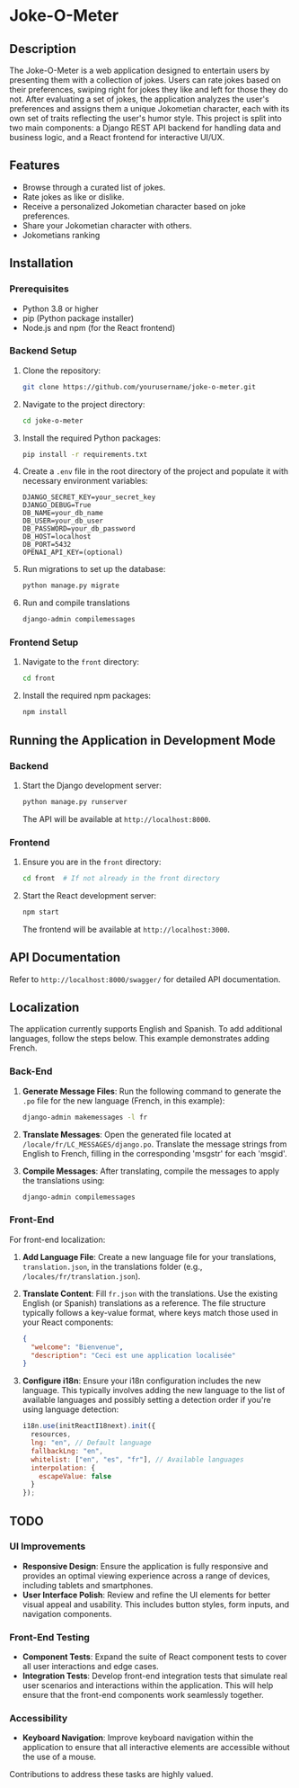 
# Joke-O-Meter

## Description

The Joke-O-Meter is a web application designed to entertain users by presenting them with a collection of jokes. Users can rate jokes based on their preferences, swiping right for jokes they like and left for those they do not. After evaluating a set of jokes, the application analyzes the user's preferences and assigns them a unique Jokometian character, each with its own set of traits reflecting the user's humor style. This project is split into two main components: a Django REST API backend for handling data and business logic, and a React frontend for interactive UI/UX.

## Features

- Browse through a curated list of jokes.
- Rate jokes as like or dislike.
- Receive a personalized Jokometian character based on joke preferences.
- Share your Jokometian character with others.
- Jokometians ranking

## Installation

### Prerequisites

- Python 3.8 or higher
- pip (Python package installer)
- Node.js and npm (for the React frontend)

### Backend Setup

1. Clone the repository:
   ```sh
   git clone https://github.com/yourusername/joke-o-meter.git
   ```
2. Navigate to the project directory:
   ```sh
   cd joke-o-meter
   ```
3. Install the required Python packages:
   ```sh
   pip install -r requirements.txt
   ```
4. Create a `.env` file in the root directory of the project and populate it with necessary environment variables:
   ```plaintext
   DJANGO_SECRET_KEY=your_secret_key
   DJANGO_DEBUG=True
   DB_NAME=your_db_name
   DB_USER=your_db_user
   DB_PASSWORD=your_db_password
   DB_HOST=localhost
   DB_PORT=5432
   OPENAI_API_KEY=(optional)
   ```
5. Run migrations to set up the database:
   ```sh
   python manage.py migrate
   ```
6. Run and compile translations
   ```sh   
   django-admin compilemessages
   ```

### Frontend Setup

1. Navigate to the `front` directory:
   ```sh
   cd front
   ```
2. Install the required npm packages:
   ```sh
   npm install
   ```

## Running the Application in Development Mode

### Backend

1. Start the Django development server:
   ```sh
   python manage.py runserver
   ```
   The API will be available at `http://localhost:8000`.

### Frontend

1. Ensure you are in the `front` directory:
   ```sh
   cd front  # If not already in the front directory
   ```
2. Start the React development server:
   ```sh
   npm start
   ```
   The frontend will be available at `http://localhost:3000`.

## API Documentation

Refer to `http://localhost:8000/swagger/` for detailed API documentation.

## Localization

The application currently supports English and Spanish. To add additional languages, follow the steps below. This example demonstrates adding French.

### Back-End

1. **Generate Message Files**: Run the following command to generate the `.po` file for the new language (French, in this example):

   ```sh
   django-admin makemessages -l fr
   ```

2. **Translate Messages**: Open the generated file located at `/locale/fr/LC_MESSAGES/django.po`. Translate the message strings from English to French, filling in the corresponding 'msgstr' for each 'msgid'.

3. **Compile Messages**: After translating, compile the messages to apply the translations using:

   ```sh
   django-admin compilemessages
   ```

### Front-End

For front-end localization:

1. **Add Language File**: Create a new language file for your translations,  `translation.json`, in the translations folder (e.g., `/locales/fr/translation.json`).

2. **Translate Content**: Fill `fr.json` with the translations. Use the existing English (or Spanish) translations as a reference. The file structure typically follows a key-value format, where keys match those used in your React components:

   ```json
   {
     "welcome": "Bienvenue",
     "description": "Ceci est une application localisée"
   }
   ```

3. **Configure i18n**: Ensure your i18n configuration includes the new language. This typically involves adding the new language to the list of available languages and possibly setting a detection order if you're using language detection:

   ```javascript
   i18n.use(initReactI18next).init({
     resources,
     lng: "en", // Default language
     fallbackLng: "en",
     whitelist: ["en", "es", "fr"], // Available languages
     interpolation: {
       escapeValue: false
     }
   });
   ```

## TODO

### UI Improvements

- **Responsive Design**: Ensure the application is fully responsive and provides an optimal viewing experience across a range of devices, including tablets and smartphones.
- **User Interface Polish**: Review and refine the UI elements for better visual appeal and usability. This includes button styles, form inputs, and navigation components.

### Front-End Testing

- **Component Tests**: Expand the suite of React component tests to cover all user interactions and edge cases.
- **Integration Tests**: Develop front-end integration tests that simulate real user scenarios and interactions within the application. This will help ensure that the front-end components work seamlessly together.

### Accessibility

- **Keyboard Navigation**: Improve keyboard navigation within the application to ensure that all interactive elements are accessible without the use of a mouse.

Contributions to address these tasks are highly valued.
